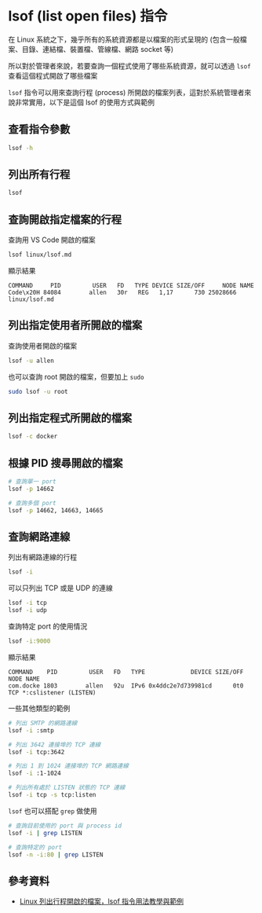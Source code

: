 # lsof (list open files) 指令

在 Linux 系統之下，幾乎所有的系統資源都是以檔案的形式呈現的 (包含一般檔案、目錄、連結檔、裝置檔、管線檔、網路 socket 等)

所以對於管理者來說，若要查詢一個程式使用了哪些系統資源，就可以透過 `lsof` 查看這個程式開啟了哪些檔案

`lsof` 指令可以用來查詢行程 (process) 所開啟的檔案列表，這對於系統管理者來說非常實用，以下是這個 lsof 的使用方式與範例

## 查看指令參數

```bash
lsof -h
```

## 列出所有行程

```bash
lsof
```

## 查詢開啟指定檔案的行程

查詢用 VS Code 開啟的檔案

```bash
lsof linux/lsof.md
```

顯示結果

```text
COMMAND     PID         USER   FD   TYPE DEVICE SIZE/OFF     NODE NAME
Code\x20H 84084        allen   30r   REG   1,17      730 25028666 linux/lsof.md
```

## 列出指定使用者所開啟的檔案

查詢使用者開啟的檔案

```bash
lsof -u allen
```

也可以查詢 root 開啟的檔案，但要加上 `sudo`

```bash
sudo lsof -u root
```

## 列出指定程式所開啟的檔案

```bash
lsof -c docker
```

## 根據 PID 搜尋開啟的檔案

```bash
# 查詢單一 port
lsof -p 14662

# 查詢多個 port
lsof -p 14662, 14663, 14665
```

## 查詢網路連線

列出有網路連線的行程

```bash
lsof -i
```

可以只列出 TCP 或是 UDP 的連線

```bash
lsof -i tcp
lsof -i udp
```

查詢特定 port 的使用情況

```bash
lsof -i:9000
```

顯示結果

```text
COMMAND    PID         USER   FD   TYPE             DEVICE SIZE/OFF NODE NAME
com.docke 1803        allen   92u  IPv6 0x4ddc2e7d739981cd      0t0  TCP *:cslistener (LISTEN)
```

一些其他類型的範例

```bash
# 列出 SMTP 的網路連線
lsof -i :smtp

# 列出 3642 連接埠的 TCP 連線
lsof -i tcp:3642

# 列出 1 到 1024 連接埠的 TCP 網路連線
lsof -i :1-1024

# 列出所有處於 LISTEN 狀態的 TCP 連線
lsof -i tcp -s tcp:listen
```

`lsof` 也可以搭配 `grep` 做使用

```bash
# 查詢目前使用的 port 與 process id
lsof -i | grep LISTEN

# 查詢特定的 port
lsof -n -i:80 | grep LISTEN
```

## 參考資料

- [Linux 列出行程開啟的檔案，lsof 指令用法教學與範例](https://blog.gtwang.org/linux/linux-lsof-command-list-open-files-tutorial-examples/)
